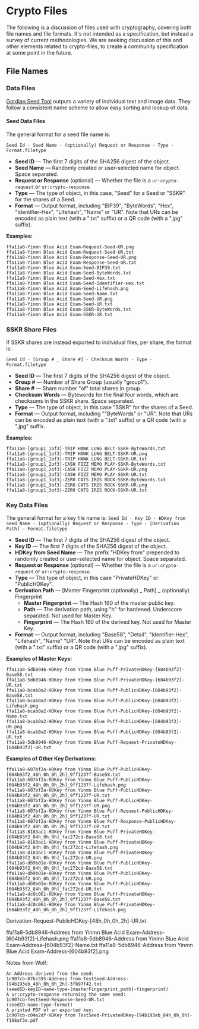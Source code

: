 # Crypto Files
The following is a discussion of files used with cryptography, covering both file names and file formats. It's not intended as a specification, but instead a survey of current methodologies. We are seeking discussion of this and other elements related to crypto-files, to create a community specification at some point in the future.
## File Names

### Data Files

[Gordian Seed Tool](https://github.com/BlockchainCommons/GordianSeedTool-iOS) outputs a variety of individual text and image data. They follow a consistent name scheme to allow easy sorting and lookup of data.

#### Seed Data Files
The general format for a seed file name is:

`Seed Id - Seed Name - (optionally) Request or Response - Type - Format.filetype`

* **Seed ID** — The first 7 digits of the SHA256 digest of the object.
* **Seed Name** — Randomly created or user-selected name for object. Space separated.
* **Request or Response** (optional) — Whether the file is a `ur:crypto-request` or `ur:crypto-response`.
* **Type** — The type of object, in this case, "Seed" for a Seed or "SSKR" for the shares of a Seed. 
* **Format** — Output format, including "BIP39", "ByteWords", "Hex", "Identifier-Hex", "Lifehash", "Name" or "UR". Note that URs can be encoded as plain text (with a ".txt" suffix) or a QR code (with a ".jpg" suffix). 

**Examples:**
```
ffa11a8-Yinmn Blue Acid Exam-Request-Seed-UR.png
ffa11a8-Yinmn Blue Acid Exam-Request-Seed-UR.txt
ffa11a8-Yinmn Blue Acid Exam-Response-Seed-UR.png
ffa11a8-Yinmn Blue Acid Exam-Response-Seed-UR.txt
ffa11a8-Yinmn Blue Acid Exam-Seed-BIP39.txt
ffa11a8-Yinmn Blue Acid Exam-Seed-ByteWords.txt
ffa11a8-Yinmn Blue Acid Exam-Seed-Hex.txt
ffa11a8-Yinmn Blue Acid Exam-Seed-Identifier-Hex.txt
ffa11a8-Yinmn Blue Acid Exam-Seed-Lifehash.png
ffa11a8-Yinmn Blue Acid Exam-Seed-Name.txt
ffa11a8-Yinmn Blue Acid Exam-Seed-UR.png
ffa11a8-Yinmn Blue Acid Exam-Seed-UR.txt
ffa11a8-Yinmn Blue Acid Exam-SSKR-ByteWords.txt
ffa11a8-Yinmn Blue Acid Exam-SSKR-UR.txt
```

### SSKR Share Files

If SSKR shares are instead exported to individual files, per share, the format is:

`Seed Id - [Group # _ Share #] - Checksum Words - Type - Format.filetype`

* **Seed ID** — The first 7 digits of the SHA256 digest of the object.
* **Group #** — Number of Share Group (usually "group1").
* **Share #** — Share number "of" total shares in group.
* **Checksum Words** — Bytewords for the final four words, which are checksums in the SSKR share. Space separated.
* **Type** — The type of object, in this case "SSKR" for the shares of a Seed. 
* **Format** — Output format, including ""ByteWords" or "UR". Note that URs can be encoded as plain text (with a ".txt" suffix) or a QR code (with a ".jpg" suffix.

**Examples:**
```
ffa11a8-[group1_1of3]-TRIP HAWK LUNG BELT-SSKR-ByteWords.txt
ffa11a8-[group1_1of3]-TRIP HAWK LUNG BELT-SSKR-UR.png
ffa11a8-[group1_1of3]-TRIP HAWK LUNG BELT-SSKR-UR.txt
ffa11a8-[group1_2of3]-CASH FIZZ MEMO PLAY-SSKR-ByteWords.txt
ffa11a8-[group1_2of3]-CASH FIZZ MEMO PLAY-SSKR-UR.png
ffa11a8-[group1_2of3]-CASH FIZZ MEMO PLAY-SSKR-UR.txt
ffa11a8-[group1_3of3]-ZERO CATS IRIS ROCK-SSKR-ByteWords.txt
ffa11a8-[group1_3of3]-ZERO CATS IRIS ROCK-SSKR-UR.png
ffa11a8-[group1_3of3]-ZERO CATS IRIS ROCK-SSKR-UR.txt
```
### Key Data Files

The general format for a key file name is:
`Seed Id - Key ID - HDKey from Seed Name - (optionally) Request or Response - Type - [Derivation Path] - Format.filetype`

* **Seed ID** — The first 7 digits of the SHA256 digest of the object.
* **Key ID** — The first 7 digits of the SHA256 digest of the object.
* **HDKey from Seed Name** — The prefix "HDKey from" prepended to randomly created or user-selected name for object. Space separated.
* **Request or Response** (optional) — Whether the file is a `ur:crypto-request` or `ur:crypto-response`.
* **Type** — The type of object, in this case "PrivateHDKey" or "PublicHDKey".
* **Derivation Path** — [Master Fingerprint (optionally) _ Path] _ (optionally) Fingerprint
   * **Master Fingerprint** — The Hash 160 of the master public key.
   * **Path** — The derivation path, using "h" for hardened. Underscore separated. Not used for Master Key.
   * **Fingerprint** — The Hash 160 of the derived key. Not used for Master Key.
* **Format** — Output format, including "Base58", "Detail", "Identifier-Hex", "Lifehash", "Name" "UR". Note that URs can be encoded as plain text (with a ".txt" suffix) or a QR code (with a ".jpg" suffix). 

**Examples of Master Keys:**
```
ffa11a8-5db8946-HDKey from Yinmn Blue Puff-PrivateHDKey-[604b93f2]-Base58.txt
ffa11a8-5db8946-HDKey from Yinmn Blue Puff-PrivateHDKey-[604b93f2]-UR.txt
ffa11a8-bcab0a2-HDKey from Yinmn Blue Puff-PublicHDKey-[604b93f2]-Base58.txt
ffa11a8-bcab0a2-HDKey from Yinmn Blue Puff-PublicHDKey-[604b93f2]-Lifehash.png
ffa11a8-bcab0a2-HDKey from Yinmn Blue Puff-PublicHDKey-[604b93f2]-Name.txt
ffa11a8-bcab0a2-HDKey from Yinmn Blue Puff-PublicHDKey-[604b93f2]-UR.png
ffa11a8-bcab0a2-HDKey from Yinmn Blue Puff-PublicHDKey-[604b93f2]-UR.txt
ffa11a8-5db8946-HDKey from Yinmn Blue Puff-Request-PrivateHDKey-[604b93f2]-UR.txt
```

**Examples of Other Key Derivations:**

```
ffa11a8-607bf2a-HDKey from Yinmn Blue Puff-PublicHDKey-[604b93f2_48h_0h_0h_2h]_9ff1237f-Base58.txt
ffa11a8-607bf2a-HDKey from Yinmn Blue Puff-PublicHDKey-[604b93f2_48h_0h_0h_2h]_9ff1237f-Lifehash.png
ffa11a8-607bf2a-HDKey from Yinmn Blue Puff-PublicHDKey-[604b93f2_48h_0h_0h_2h]_9ff1237f-UR.txt
ffa11a8-607bf2a-HDKey from Yinmn Blue Puff-PublicHDKey-[604b93f2_48h_0h_0h_2h]_9ff1237f-UR.png
ffa11a8-607bf2a-HDKey from Yinmn Blue Puff-Request-PublicHDKey-[604b93f2_48h_0h_0h_2h]_9ff1237f-UR.txt
ffa11a8-607bf2a-HDKey from Yinmn Blue Puff-Response-PublicHDKey-[604b93f2_48h_0h_0h_2h]_9ff1237f-UR.txt
ffa11a8-8183ac1-HDKey from Yinmn Blue Puff-PrivateHDKey-[604b93f2_84h_0h_0h]_fac272cd-Base58.txt
ffa11a8-8183ac1-HDKey from Yinmn Blue Puff-PrivateHDKey-[604b93f2_84h_0h_0h]_fac272cd-Lifehash.png
ffa11a8-8183ac1-HDKey from Yinmn Blue Puff-PrivateHDKey-[604b93f2_84h_0h_0h]_fac272cd-UR.png
ffa11a8-db9b01e-HDKey from Yinmn Blue Puff-PublicHDKey-[604b93f2_84h_0h_0h]_fac272cd-Base58.txt
ffa11a8-db9b01e-HDKey from Yinmn Blue Puff-PublicHDKey-[604b93f2_84h_0h_0h]_fac272cd-UR.png
ffa11a8-db9b01e-HDKey from Yinmn Blue Puff-PublicHDKey-[604b93f2_84h_0h_0h]_fac272cd-UR.txt
ffa11a8-dc0c061-HDKey from Yinmn Blue Puff-PrivateHDKey-[604b93f2_48h_0h_0h_2h]_9ff1237f-Base58.txt
ffa11a8-dc0c061-HDKey from Yinmn Blue Puff-PrivateHDKey-[604b93f2_48h_0h_0h_2h]_9ff1237f-Lifehash.png
```

Derivation-Request-PublicHDKey-[48h_0h_0h_2h]-UR.txt

ffa11a8-5db8946-Address from Yinmn Blue Acid Exam-Address-[604b93f2]-Lifehash.png
ffa11a8-5db8946-Address from Yinmn Blue Acid Exam-Address-[604b93f2]-Name.txt
ffa11a8-5db8946-Address from Yinmn Blue Acid Exam-Address-[604b93f2].png

Notes from Wolf:
```
An Address derived from the seed:
1c907cb-07bc595-Address from TestSeed-Address-[94b193eb_48h_0h_0h_2h]-3fb97f42.txt
(seedID-keyID-name-type-[masterFingerprint_path]-fingerprint)
A ur:crypto-response returning the same seed:
1c907cb-TestSeed-Response-Seed-UR.txt
(seedID-name-type-format)
A printed PDF of an exported key:
1c907cb-c04e2df-HDKey from TestSeed-PrivateHDKey-[94b193eb_84h_0h_0h]-f168af3e.pdf
```
